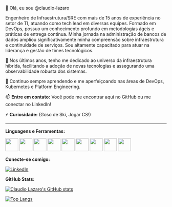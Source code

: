 👋 Olá, eu sou @claudio-lazaro

Engenheiro de Infraestrutura/SRE com mais de 15 anos de experiência no setor de TI, atuando como tech lead em diversas equipes. Formado em DevOps, possuo um conhecimento profundo em metodologias ágeis e práticas de entrega contínua. Minha jornada na administração de bancos de dados ampliou significativamente minha compreensão sobre infraestrutura e continuidade de serviços. Sou altamente capacitado para atuar na liderança e gestão de times tecnológicos.

🚀 Nos últimos anos, tenho me dedicado ao universo da infraestrutura híbrida, facilitando a adoção de novas tecnologias e assegurando uma observabilidade robusta dos sistemas.

🌱  Continuo sempre aprendendo e me aperfeiçoando nas áreas de DevOps, Kubernetes e Platform Engineering.

📫 **Entre em contato:** Você pode me encontrar aqui no GitHub ou me conectar no LinkedIn!

⚡ **Curiosidade:**  (Goso de Ski, Jogar CS!)

---

**Linguagens e Ferramentas:**

<div align="left"> 
  <img src="https://cdn.jsdelivr.net/gh/devicons/devicon/icons/kubernetes/kubernetes-plain.svg" width="40" height="40"/>
  <img src="https://cdn.jsdelivr.net/gh/devicons/devicon/icons/docker/docker-original.svg" width="40" height="40"/>
  <img src="https://cdn.jsdelivr.net/gh/devicons/devicon/icons/terraform/terraform-original.svg" width="40" height="40"/>
  <img src="https://cdn.jsdelivr.net/gh/devicons/devicon/icons/ansible/ansible-original.svg" width="40" height="40"/>
  <img src="https://cdn.jsdelivr.net/gh/devicons/devicon/icons/python/python-original.svg" width="40" height="40"/>
  <img src="https://cdn.jsdelivr.net/gh/devicons/devicon/icons/amazonwebservices/amazonwebservices-original.svg" width="40" height="40"/>
  <img src="https://cdn.jsdelivr.net/gh/devicons/devicon/icons/azure/azure-original.svg" width="40" height="40"/>
  <img src="https://cdn.jsdelivr.net/gh/devicons/devicon/icons/oracle/oracle-original.svg" width="40" height="40"/> 
  <img src="https://cdn.jsdelivr.net/gh/devicons/devicon/icons/grafana/grafana-original.svg" width="40" height="40"/>
</div>

**Conecte-se comigo:**

[![LinkedIn](https://img.shields.io/badge/LinkedIn-ClaudioLazaro-blue?style=flat-square&logo=linkedin)](https://www.linkedin.com/in/claudiolazarosantos/)


**GitHub Stats:**

[![Claudio Lazaro's GitHub stats](https://github-readme-stats.vercel.app/api?username=claudio-lazaro&show_icons=true&theme=radical)](https://github.com/anuraghazra/github-readme-stats)

[![Top Langs](https://github-readme-stats.vercel.app/api/top-langs/?username=claudio-lazaro&layout=compact&theme=radical)](https://github.com/anuraghazra/github-readme-stats)
